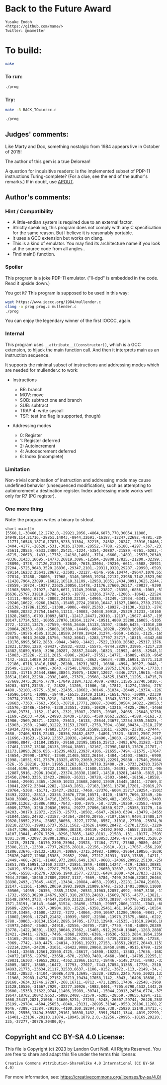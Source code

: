 # Back to the Future Award

    Yusuke Endoh  
    <https://github.com/mame/>  
    Twitter: @mametter  

# To build:

```sh
make
```

### To run:

```sh
./prog
```

### Try:

```sh
make -B BACK_TO=ioccc.c

./prog
```

## Judges' comments:

Like Marty and Doc, something nostalgic from 1984 appears live in October of
2015!

The author of this gem is a true Delorean!

A question for inquisitive readers: is the implemented subset of PDP-11
instructions Turing-complete? (For a clue, see the end of the author's remarks.)
If in doubt, use [APOUT](https://github.com/DoctorWkt/Apout).

## Author's comments:

### Hint / Compatibility

* A little-endian system is required due to an external factor.
* Strictly speaking, this program does not comply with any C specification for
the same reason.  But I believe it is reasonably portable.
* It uses a GCC extension but works on clang.
* This is a kind of emulator.  You may find its architecture name if you look at
the source code from all angles..
* Find main() function.

### Spoiler

This program is a joke PDP-11 emulator.  ("ll-dpd" is embedded in the code.
Read it upside down.)

You got it?  This program is supposed to be used in this way:

```sh
wget https://www.ioccc.org/1984/mullender.c
clang -o prog prog.c mullender.c
./prog
```

You can enjoy the legendary winner of the first IOCCC, again.

### Internal

This program uses `__attribute__((constructor))`, which is a GCC extension, to
hijack the main function call.  And then it interprets main as an instruction
sequence.

It supports the minimal subset of instructions and addressing modes which are
needed for mullender.c to work:

* Instructions
  * BR: branch
  * MOV: move
  * SOB: subtract one and branch
  * SUB: subtract
  * TRAP 4: write syscall
  * TST: test (no flag is supported, though)

* Addressing modes
  * 0: Register
  * 1: Register deferred
  * 2: Autoincrement
  * 4: Autodecrement deferred
  * 6: Index (incomplete)

### Limitation

Non-trivial combination of instruction and addressing mode may cause undefined
behavior (unsequenced modification), such as attempting to autoincrement a
destination register.  Index addressing mode works well only for R7 (PC
register).


### One more thing

Note: the program writes a binary to stdout.

    short main[]={5568,1,-30460,12,2782,0,-29921,2056,-4864,6873,770,30054,11886,
    24948,114,21716,-28851,14043,-8944,32691,-16187,-12247,22692,-9781,-20403,
    -11771,16546,18710,17873,9233,31304,-32215,-24382,-28247,-25916,10466,24988,
    -3404,-4177,-28528,-531,-3016,17300,-28552,-7708,-26180,-4297,-367,-2312,
    -25611,28535,-8533,24004,25421,-1224,-5354,-20807,-21589,-6761,-5203,-1055,
    -6715,-26673,-1433,-17732,-24198,14681,-3714,-6660,-14891,-25575,20349,-7701,
    -8336,31433,16695,-14773,26819,3096,-12584,-28808,17825,-21200,-32399,15877,
    -28890,-3728,-27126,21375,-32630,-7615,32004,-29230,-6611,-5508,-28921,12418,
    27204,-5725,9643,3520,26836,-29347,2101,-29311,9320,29287,-29990,-6593,29825,
    -29114,16232,25641,20672,-23501,-32127,-6546,-956,10474,-29647,1070,5516,13760,
    -27814,-32488,-28006,-17968,-3146,10963,19234,22132,23988,7142,5523,9639,-6888,
    -11428,7964,23099,-16822,16518,31109,-12958,10351,2434,3091,3625,2244,27512,
    -28559,-10724,-19377,23625,30056,11478,-21176,27660,26517,-29037,-9390,12297,
    -11903,5980,-21927,-7483,6671,11249,29638,-23827,-26358,-6856,-1063,-5303,
    26636,25797,31818,26798,-4243,-18772,-13266,27472,-12005,-10642,-22524,24373,
    -13111,-9062,6274,-20002,24150,22189,-14965,-31249,-13934,-6341,-18384,-32054,
    -29246,10622,-9260,19428,-15485,2724,23810,16447,11627,18604,2739,27812,30295,
    -21538,-31786,11355,-11308,-9006,-4987,25363,-18927,-21130,-31213,-27411,17231,
    -19608,20232,27754,16476,11213,-19803,-24048,30918,-25329,21233,-10160,13519,
    11828,26653,-6703,10893,6871,-12417,24471,20310,-12137,-19677,4457,-19530,
    10147,17724,533,-10055,27076,10264,11274,-10511,4809,25208,16065,-5105,-19953,
    3772,-12124,13475,-27559,-9955,26446,15133,15207,-23640,6425,-11010,28688,
    -20064,26353,-889,-25008,10380,-14449,-6894,18920,-23900,16902,-31018,16093,
    20875,-19576,4585,13126,18589,24789,19424,31274,-5059,-14538,-3125,-16527,
    -25070,-9013,26628,15756,-7652,30841,-1283,17707,25717,-18315,-6342,6880,
    -19176,6995,5672,2853,-9044,-3409,-14421,-7522,13108,20582,-25317,1376,-5648,
    13821,17300,1220,-29437,-25832,-8332,-15575,-9744,28297,31995,-1217,23852,
    14382,31059,9160,-3296,20287,-28357,24449,-10323,-21992,-4655,-32548,13237,
    -15083,-25226,-21121,2015,-8996,-20247,-27551,-14771,-16089,-6920,-9645,21578,
    7142,-5613,14029,24730,-29253,13931,-3862,-16634,-7388,16951,15771,31302,
    -22186,-6716,18416,1698,-26200,-16231,9821,-10886,-4994,-30527,-9448,-16923,
    29549,-11207,-14909,-3643,-27548,17865,28859,29753,17616,16874,-17733,9424,
    21435,-31715,24544,8666,30844,25075,-18267,12027,-5346,2717,19615,-4548,-21763,
    28514,11691,22268,-2338,1406,-27379,-23568,-24525,13633,11295,-14715,7877,
    -27669,3475,20345,7779,-17849,2184,7132,4079,-24937,11585,22740,5810,-10855,
    16203,-6371,23235,-7,-24828,-11205,-11006,-10,-17812,-14274,11504,-27517,463,
    4498,-32180,-9775,-3190,-22435,-18662,-30146,-31834,-26449,-19374,-12616,
    -10596,14341,-10089,-18449,-16535,21439,21191,-1651,7695,-30009,-23339,-8675,
    -20774,21588,-2793,8218,-14337,-10866,14060,-15343,31712,25247,-8539,18074,
    -28683,-7363,-7663,-3563,-30718,17771,28687,-30495,30584,14022,-28053,5292,
    -31576,-32486,-15470,-1330,23551,-2185,-10829,-13216,-4825,-2964,-14668,24559,
    -4930,23731,-1152,-11493,-2321,15987,-27073,-20305,-24065,-25048,32750,-27440,
    -1169,-25633,-4356,-24993,30439,-17165,-4580,8662,22655,-4588,-6162,-3122,
    31986,-2569,20371,-12320,-25613,-16133,-25644,23677,12254,5855,26325,-13425,
    -15903,-1930,-28488,31222,31153,17607,-2758,7594,-8868,30434,-2518,27956,
    -19424,7370,6199,-17602,17347,-14358,25588,11611,-25209,-23701,-27444,-29788,
    2680,-27406,9318,22483,-28356,28482,4577,-14891,17323,-30152,2507,2977,5004,
    -11696,-31623,-15149,13357,28938,-14048,19490,-19860,-26050,10842,-24922,
    -20986,8847,-31184,28519,-29168,32195,10516,25713,-3493,670,31283,-12769,
    -17461,11357,13180,26133,15944,18051,-32167,-27990,16813,17676,21787,-17578,
    11173,19093,2836,656,-15239,4632,23937,4106,-21655,-7494,-21575,-17647,-18465,
    -14654,-29990,-10707,-12440,21465,5822,26164,-1404,-14303,-26635,-6900,-23611,
    11998,-18551,971,27579,13325,4579,23059,29281,22291,29880,-17546,25664,-14990,
    -526,-35,28218,-3214,11965,11263,6633,30719,32400,-29,-3733,24383,32678,-27542,
    -4444,6196,5975,-19722,11902,16840,-11680,11146,-26391,-8980,21573,-9043,2349,
    -12887,5916,-2996,10410,-23374,26338,11867,-14518,18281,14450,-5815,13842,359,
    25450,27043,3355,13423,-20880,-26311,-30720,-2503,-6046,-18156,-18558,-14774,
    -15664,-29001,3365,-12689,10233,23608,24692,12039,15445,18411,-27469,3764,
    -10841,22672,23844,2282,-12443,2851,-27163,13651,13738,17201,-29819,27414,
    -29764,-5308,-16171,-32427,-26312,-7460,-27376,-6004,25717,29254,-15015,8754,
    15493,22232,-28513,-23355,23676,7736,10571,-8120,-16677,7696,32549,-2646,25538,
    3498,30960,-28459,24716,12655,-10496,402,26209,482,-16661,-20350,-3403,14015,
    32299,11262,-25886,4092,-7843,-100,-1975,-58,-3729,-19269,-23583,-6929,20000,
    -6089,17780,-3250,29830,19954,-29277,27896,10330,9277,-25358,31279,-14454,
    24203,-30170,12872,-21973,-25773,-10502,-6647,-26143,6394,-13479,-24559,23007,
    -21844,1505,24702,-23187,-24364,-20470,20765,-7107,15674,9404,17408,17964,
    19820,18952,2154,-26052,30056,-3227,17770,-8557,-31018,-27700,-25974,9003,
    18218,22730,-19981,6737,3532,1562,-23626,14990,28472,-5270,17358,-32204,-29197,
    -3647,4296,8588,25302,-23906,30328,-29119,-24392,8992,-16557,31530,-31216,
    14107,13041,-6976,7529,-8296,17865,-1462,8181,-21588,-131,-10177,-25931,-14627,
    8301,3708,-32097,20808,13892,-21179,1192,20853,3249,-8774,20843,3520,24954,
    -14215,-25170,-16170,2390,25964,-23923,-17464,-7177,-27568,-9880,-4647,-7323,
    15388,2113,-12338,-7737,26255,26818,-22156,-19610,-911,-17057,-556,29935,27647,
    31806,23676,-18132,-19234,-10869,-3715,24983,-10900,-29564,19856,-16392,-31860,
    -25826,24077,12080,15383,-29852,-2266,-27217,31931,-3183,17385,-14211,19050,
    -2449,-468,-2871,-11466,973,2866,649,1367,-8688,-24069,20992,25139,-25850,1184,
    15851,785,16951,12160,22337,-21851,1849,-18801,14247,-429,-12682,30881,-11273,
    -24819,-9794,8389,-27287,7525,16633,1328,-26650,32607,-8217,31912,7774,-16188,
    -3546,-6550,-16279,-32696,1940,2577,-23723,-6484,2009,-424,27833,-21763,-13902,
    7044,27360,-18450,27889,23987,3137,-7669,-5784,-7490,24946,32302,26464,-15513,
    28898,2493,-17645,-4615,-13434,-20884,-4058,-29951,-22281,24784,21083,-8536,
    22147,-11261,-15069,20659,2993,19029,21909,6748,-3263,1401,30960,11000,-16871,
    -30566,-14959,-26356,-2885,21526,-26531,31063,12857,4992,-5067,3130,-17602,
    -1732,-6593,30200,24679,3267,310,20733,24863,-15669,7875,-4577,-13821,-22325,
    15548,29744,3733,-14547,21459,22122,3854,-2572,30197,-24770,-21263,8793,-8316,
    1571,28191,-16143,-6446,31524,-26496,-17349,-29097,2806,11281,-7041,-683,14149,
    19689,-22094,-1657,-30904,183,-15226,-6358,25461,461,1495,28345,-10554,-4004,
    27119,13484,-21600,-12272,-7272,-14064,-299,10697,11280,19066,-9841,-7265,
    -18002,19906,-17247,21482,-10939,-5897,-22300,-13978,27575,-8684,-6222,-19041,
    5788,-30863,-10134,15142,2895,14705,-17713,12940,-21535,-11619,29416,18417,
    -24973,24867,-26462,-24910,-32556,-26705,-7187,-7750,-758,-14809,20289,9260,
    13778,-1422,30301,-1922,30646,27662,-15465,-912,29340,13846,-1263,28887,-20019,
    32421,-29411,-27632,-7495,-8368,29230,-6386,-19536,-5235,2054,1854,23563,12348,
    -15165,-2936,-28063,-15760,20126,-25531,4963,-5739,23182,16895,-17258,-10470,
    -3969,-7742,-140,4475,-24014,-31961,19231,27153,-18551,20157,26443,11530,
    -22214,2284,-24238,-31051,-26422,9088,29868,18458,8488,-9515,6799,-12507,54,
    -19441,-32665,12561,23560,4725,-28617,-14800,-10224,-13503,-17636,-16823,
    -24072,18735,-29798,-23658,-670,-21769,7489,-6468,-8961,-14785,22255,11582,
    -29831,16303,-19652,2922,-4362,22966,16173,-18446,-6148,27381,-8493,-32289,
    24005,-3027,-18665,-16472,-17793,-27027,-7443,17854,31365,-17726,-2510,-17546,
    14893,21773,-23634,21117,32533,6637,-1106,-8152,-3672,-113,-2149,-34,-22700,
    -4102,-28533,-14104,-10086,4378,13695,-15320,-28258,2246,7595,30021,13281,
    -11968,-29983,14274,27152,26713,19434,17058,1142,-3043,-16496,18630,-11976,
    29168,-3634,32746,27287,-268,16711,-8712,-471,12895,17406,-22548,-3969,-10733,
    13128,10530,-31667,7929,-32277,30926,-1983,8401,-7705,6790,4532,1442,26728,
    29600,-15358,21622,9744,11406,15989,-30741,-15044,29913,24534,6774,-3755,17623,
    19647,18762,10042,9653,-5889,2408,-32579,-6285,-28559,-30655,6294,-21175,4390,
    1668,25437,2821,21066,-13680,5274,-27253,-5248,-26307,29744,-26428,25358,17196,
    15199,-29784,-4604,25653,-8048,-23131,-28995,31340,-9558,26186,11268,27916,
    9646,-7389,-11384,-29116,-4100,160,18394,7856,738,-25920,12148,24713,-31664,
    8203,-25556,13494,30352,29161,30898,1432,-5991,25411,1344,-4019,22299,15685,
    -16401,-23136,-28110,11874,-18945,1879,2,0,-32256,-20996,-18169,29220,12,0,0,0,
    335,-27277,-30776,20480,0};

## Copyright and CC BY-SA 4.0 License:

This file is Copyright (c) 2023 by Landon Curt Noll.  All Rights Reserved.
You are free to share and adapt this file under the terms this license:

    Creative Commons Attribution-ShareAlike 4.0 International (CC BY-SA 4.0)

For more information, see: https://creativecommons.org/licenses/by-sa/4.0/
